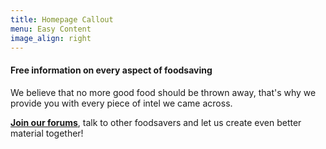 ```yaml
---
title: Homepage Callout
menu: Easy Content
image_align: right
---
```


#### Free information on every aspect of foodsaving

We believe that no more good food should be thrown away, that's why we provide you with every piece of intel we came across.

**[Join our forums](https://community.foodsaving.world)**, talk to other foodsavers and let us create even better material together!
